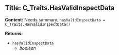 ## Title: C_Traits.HasValidInspectData

**Content:**
Needs summary.
`hasValidInspectData = C_Traits.HasValidInspectData()`

**Returns:**
- `hasValidInspectData`
  - *boolean*